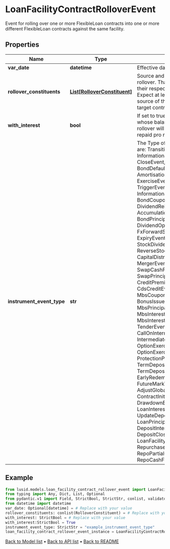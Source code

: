 # LoanFacilityContractRolloverEvent

Event for rolling over one or more FlexibleLoan contracts into one or more different FlexibleLoan contracts against the same facility.
## Properties
Name | Type | Description | Notes
------------ | ------------- | ------------- | -------------
**var_date** | **datetime** | Effective date of the event. | [optional] 
**rollover_constituents** | [**List[RolloverConstituent]**](RolloverConstituent.md) | Source and target contracts of the rollover. That is, a set of contracts and their respective changes to balance  Expect at least one contract to as the source of the rollover and at least one target contract. | 
**with_interest** | **bool** | If set to true, then active contracts whose balance is reduced by the rollover will have their accrued interest  repaid pro rata to the balance reduction. | 
**instrument_event_type** | **str** | The Type of Event. The available values are: TransitionEvent, InformationalEvent, OpenEvent, CloseEvent, StockSplitEvent, BondDefaultEvent, CashDividendEvent, AmortisationEvent, CashFlowEvent, ExerciseEvent, ResetEvent, TriggerEvent, RawVendorEvent, InformationalErrorEvent, BondCouponEvent, DividendReinvestmentEvent, AccumulationEvent, BondPrincipalEvent, DividendOptionEvent, MaturityEvent, FxForwardSettlementEvent, ExpiryEvent, ScripDividendEvent, StockDividendEvent, ReverseStockSplitEvent, CapitalDistributionEvent, SpinOffEvent, MergerEvent, FutureExpiryEvent, SwapCashFlowEvent, SwapPrincipalEvent, CreditPremiumCashFlowEvent, CdsCreditEvent, CdxCreditEvent, MbsCouponEvent, MbsPrincipalEvent, BonusIssueEvent, MbsPrincipalWriteOffEvent, MbsInterestDeferralEvent, MbsInterestShortfallEvent, TenderEvent, CallOnIntermediateSecuritiesEvent, IntermediateSecuritiesDistributionEvent, OptionExercisePhysicalEvent, OptionExerciseCashEvent, ProtectionPayoutCashFlowEvent, TermDepositInterestEvent, TermDepositPrincipalEvent, EarlyRedemptionEvent, FutureMarkToMarketEvent, AdjustGlobalCommitmentEvent, ContractInitialisationEvent, DrawdownEvent, LoanInterestRepaymentEvent, UpdateDepositAmountEvent, LoanPrincipalRepaymentEvent, DepositInterestPaymentEvent, DepositCloseEvent, LoanFacilityContractRolloverEvent, RepurchaseOfferEvent, RepoPartialClosureEvent, RepoCashFlowEvent | 
## Example

```python
from lusid.models.loan_facility_contract_rollover_event import LoanFacilityContractRolloverEvent
from typing import Any, Dict, List, Optional
from pydantic.v1 import Field, StrictBool, StrictStr, conlist, validator
from datetime import datetime
var_date: Optional[datetime] = # Replace with your value
rollover_constituents: conlist(RolloverConstituent) = # Replace with your value
with_interest: StrictBool = # Replace with your value
with_interest:StrictBool = True
instrument_event_type: StrictStr = "example_instrument_event_type"
loan_facility_contract_rollover_event_instance = LoanFacilityContractRolloverEvent(var_date=var_date, rollover_constituents=rollover_constituents, with_interest=with_interest, instrument_event_type=instrument_event_type)

```

[Back to Model list](../README.md#documentation-for-models) &#8226; [Back to API list](../README.md#documentation-for-api-endpoints) &#8226; [Back to README](../README.md)

